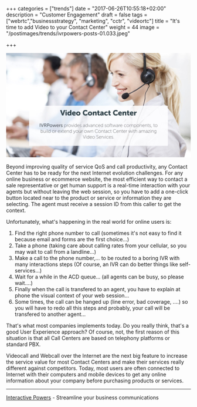 +++
categories = ["trends"]
date = "2017-06-26T10:55:18+02:00"
description = "Customer Engagement"
draft = false
tags = ["webrtc","businessstrategy", "marketing", "cctr", "videortc"]
title = "It's time to add Video to your Contact Center"
weight = 44
image = "/postimages/trends/ivrpowers-posts-01.033.jpeg"

+++

![Man holding a phone](/postimages/trends/ivrpowers-posts-01.032.jpeg)

Beyond improving quality of service QoS and call productivity, any Contact Center has to be ready for the next Internet evolution challenges. For any online business or ecommerce website, the most efficient way to contact a sale representative or get human support is a real-time interaction with your agents but without leaving the web session, so you have to add a one-click button located near to the product or service or information they are selecting. The agent must receive a session ID from this caller to get the context.

Unfortunately, what's happening in the real world for online users is:

1. Find the right phone number to call (sometimes it's not easy to find it because email and forms are the first choice…)
2. Take a phone (taking care about calling rates from your cellular, so you may wait to call from a landline…)
3. Make a call to the phone number,… to be routed to a boring IVR with many interactions steps (Of course, an IVR can do better things like self-services…)
4. Wait for a while in the ACD queue… (all agents can be busy, so please wait….)
5. Finally when the call is transfered to an agent,  you have to explain at phone the visual context of your web session… 
6. Some times, the call can be hanged up (line error, bad coverage, ….) so you will have to redo all this steps and probably, your call will be transfered to another agent…

That's what most companies implements today. Do you really think, that's a good User Experience approach? Of course, not, the first reason of this situation is that all Call Centers are based on telephony platforms or standard PBX. 

Videocall and Webcall over the Internet are the next big feature to increase the service value for most Contact Centers and make their services really different against competitors. Today, most users are often connected to Internet with their computers and mobile devices to get any online information about your company before purchasing products or services.

---
[Interactive Powers](http://www.ivrpowers.com/) - Streamline your business communications

